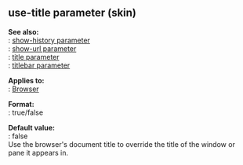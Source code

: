 ## use-title parameter (skin)    
**See also:**    
:   [show-history parameter](/%7Bskin%7D/param/show-history)    
:   [show-url parameter](/%7Bskin%7D/param/show-url)    
:   [title parameter](/%7Bskin%7D/param/title)    
:   [titlebar parameter](/%7Bskin%7D/param/titlebar)    
<!-- -->    
**Applies to:**    
:   [Browser](/%7Bskin%7D/control/browser)    
<!-- -->    
**Format:**    
:   true/false    
<!-- -->    
**Default value:**    
:   false    
Use the browser\'s document title to override the title of the window or    
pane it appears in.  